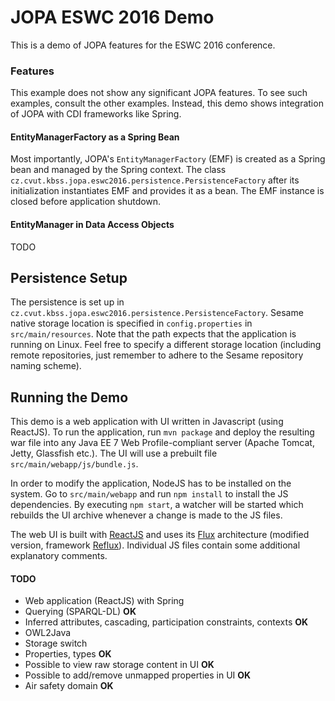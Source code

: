 # JOPA ESWC 2016 Demo

This is a demo of JOPA features for the ESWC 2016 conference.

### Features

This example does not show any significant JOPA features. To see such examples, consult the other examples. Instead, this
demo shows integration of JOPA with CDI frameworks like Spring.

#### EntityManagerFactory as a Spring Bean

Most importantly, JOPA's `EntityManagerFactory` (EMF) is created as a Spring bean and managed by the Spring context. The class 
`cz.cvut.kbss.jopa.eswc2016.persistence.PersistenceFactory` after its initialization instantiates EMF and provides it as a bean. 
The EMF instance is closed before application shutdown.

#### EntityManager in Data Access Objects

TODO

## Persistence Setup

The persistence is set up in `cz.cvut.kbss.jopa.eswc2016.persistence.PersistenceFactory`. Sesame native storage location is specified
in `config.properties` in `src/main/resources`. Note that the path expects that the application is running on Linux. Feel free to specify
a different storage location (including remote repositories, just remember to adhere to the Sesame repository naming scheme).

## Running the Demo

This demo is a web application with UI written in Javascript (using ReactJS). To run the application, run `mvn package` and deploy
the resulting war file into any Java EE 7 Web Profile-compliant server (Apache Tomcat, Jetty, Glassfish etc.).
The UI will use a prebuilt file `src/main/webapp/js/bundle.js`.

In order to modify the application, NodeJS has to be installed on the system. Go to `src/main/webapp` and run `npm install` to install the JS
dependencies. By executing `npm start`, a watcher will be started which rebuilds the UI archive whenever a change is made to the JS files.

The web UI is built with [ReactJS](https://facebook.github.io/react/) and uses its [Flux](https://facebook.github.io/flux/docs/overview.html)
architecture (modified version, framework [Reflux](https://github.com/reflux/refluxjs)). 
Individual JS files contain some additional explanatory comments.

#### TODO

- Web application (ReactJS) with Spring
- Querying (SPARQL-DL)  **OK**
- Inferred attributes, cascading, participation constraints, contexts   **OK**
- OWL2Java
- Storage switch
- Properties, types     **OK**
- Possible to view raw storage content in UI    **OK**
- Possible to add/remove unmapped properties in UI  **OK**
- Air safety domain     **OK**
